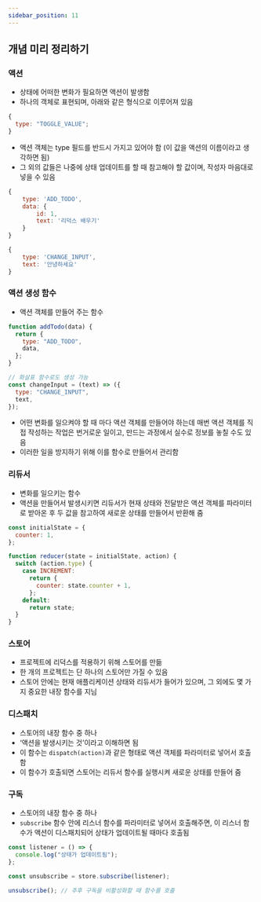 ```yaml
---
sidebar_position: 11
---
```


## 개념 미리 정리하기

### 액션

- 상태에 어떠한 변화가 필요하면 액션이 발생함
- 하나의 객체로 표현되며, 아래와 같은 형식으로 이루어져 있음

```jsx
{
  type: "TOGGLE_VALUE";
}
```

- 액션 객체는 type 필드를 반드시 가지고 있어야 함 (이 값을 액션의 이름이라고 생각하면 됨)
- 그 외의 값들은 나중에 상태 업데이트를 할 때 참고해야 할 값이며, 작성자 마음대로 넣을 수 있음

```jsx
{
	type: 'ADD_TODO',
	data: {
		id: 1,
		text: '리덕스 배우기'
	}
}

{
	type: 'CHANGE_INPUT',
	text: '안녕하세요'
}
```

### 액션 생성 함수

- 액션 객체를 만들어 주는 함수

```jsx
function addTodo(data) {
  return {
    type: "ADD_TODO",
    data,
  };
}

// 화살표 함수로도 생성 가능
const changeInput = (text) => ({
  type: "CHANGE_INPUT",
  text,
});
```

- 어떤 변화를 일으켜야 할 때 마다 액션 객체를 만들어야 하는데 매번 액션 객체를 직접 작성하는 작업은 번거로운 일이고, 만드는 과정에서 실수로 정보를 놓칠 수도 있음
- 이러한 일을 방지하기 위해 이를 함수로 만들어서 관리함

### 리듀서

- 변화를 일으키는 함수
- 액션을 만들어서 발생시키면 리듀서가 현재 상태와 전달받은 액션 객체를 파라미터로 받아온 후 두 값을 참고하여 새로운 상태를 만들어서 반환해 줌

```jsx
const initialState = {
  counter: 1,
};

function reducer(state = initialState, action) {
  switch (action.type) {
    case INCREMENT:
      return {
        counter: state.counter + 1,
      };
    default:
      return state;
  }
}
```

### 스토어

- 프로젝트에 리덕스를 적용하기 위해 스토어를 만듦
- 한 개의 프로젝트는 단 하나의 스토어만 가질 수 있음
- 스토어 안에는 현재 애플리케이션 상태와 리듀서가 들어가 있으며, 그 외에도 몇 가지 중요한 내장 함수를 지님

### 디스패치

- 스토어의 내장 함수 중 하나
- ‘액션을 발생시키는 것’이라고 이해하면 됨
- 이 함수는 `dispatch(action)`과 같은 형태로 액션 객체를 파라미터로 넣어서 호출함
- 이 함수가 호출되면 스토어는 리듀서 함수를 실행시켜 새로운 상태를 만들어 줌

### 구독

- 스토어의 내장 함수 중 하나
- `subscribe` 함수 안에 리스너 함수를 파라미터로 넣어서 호출해주면, 이 리스너 함수가 액션이 디스패치되어 상태가 업데이트될 때마다 호출됨

```jsx
const listener = () => {
  console.log("상태가 업데이트됨");
};

const unsubscribe = store.subscribe(listener);

unsubscribe(); // 추후 구독을 비활성화할 때 함수를 호출
```
